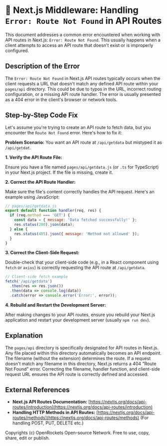 # 🐞 Next.js Middleware: Handling `Error: Route Not Found` in API Routes


This document addresses a common error encountered when working with API routes in Next.js: `Error: Route Not Found`. This usually happens when a client attempts to access an API route that doesn't exist or is improperly configured.


## Description of the Error

The `Error: Route Not Found` in Next.js API routes typically occurs when the client requests a URL that doesn't match any defined API route within your `pages/api` directory.  This could be due to typos in the URL, incorrect routing configuration, or a missing API route handler.  The error is usually presented as a 404 error in the client's browser or network tools.


## Step-by-Step Code Fix

Let's assume you're trying to create an API route to fetch data, but you encounter the `Route Not Found` error. Here's how to fix it:

**Problem Scenario:** You want an API route at `/api/getdata` but mistyped it as `/api/getdat`.

**1. Verify the API Route File:**

Ensure you have a file named `pages/api/getdata.js` (or `.ts` for TypeScript) in your Next.js project. If the file is missing, create it.

**2. Correct the API Route Handler:**

Make sure the file's content correctly handles the API request. Here's an example using JavaScript:

```javascript
// pages/api/getdata.js
export default function handler(req, res) {
  if (req.method === 'GET') {
    const data = { message: 'Data fetched successfully!' };
    res.status(200).json(data);
  } else {
    res.status(405).json({ message: 'Method not allowed' });
  }
}
```

**3. Correct the Client-Side Request:**

Double-check that your client-side code (e.g., in a React component using `fetch` or `axios`) is correctly requesting the API route at `/api/getdata`.

```javascript
// Client-side fetch example
fetch('/api/getdata')
  .then(res => res.json())
  .then(data => console.log(data))
  .catch(error => console.error('Error:', error));
```

**4. Rebuild and Restart the Development Server:**

After making changes to your API routes, ensure you rebuild your Next.js application and restart your development server (usually `npm run dev`).


## Explanation

The `pages/api` directory is specifically designated for API routes in Next.js. Any file placed within this directory automatically becomes an API endpoint. The filename (without the extension) determines the route.  If a request doesn't match any filename in this directory, Next.js returns a 404 "Route Not Found" error.  Correcting the filename, handler function, and client-side request URL ensures the API route is correctly defined and accessed.


## External References

* **Next.js API Routes Documentation:** [https://nextjs.org/docs/api-routes/introduction](https://nextjs.org/docs/api-routes/introduction)
* **Handling HTTP Methods in API Routes:** [https://nextjs.org/docs/api-routes/methods](https://nextjs.org/docs/api-routes/methods) (For handling POST, PUT, DELETE etc.)


Copyrights (c) OpenRockets Open-source Network. Free to use, copy, share, edit or publish.

